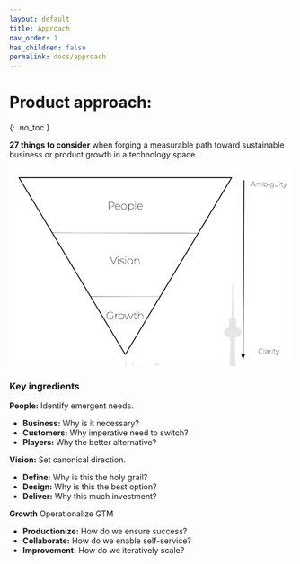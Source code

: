 ```yaml
---
layout: default
title: Approach
nav_order: 1
has_children: false
permalink: docs/approach
---
```



# **Product approach:**
{: .no_toc }

**27 things to consider** when forging a measurable path toward sustainable business or product growth in a technology space.

![](/assets/images/product-approach.jpg)

### **Key ingredients**

**People:** Identify emergent needs.
- **Business:** Why is it necessary?
- **Customers:** Why imperative need to switch?
- **Players:** Why the better alternative?

**Vision:** Set canonical direction.
- **Define:** Why is this the holy grail?
- **Design:** Why is this the best option?
- **Deliver:** Why this much investment?

**Growth** Operationalize GTM
- **Productionize:** How do we ensure success?
- **Collaborate:** How do we enable self-service?
- **Improvement:** How do we iteratively scale?